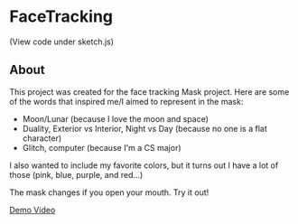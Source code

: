 # FaceTracking
(View code under sketch.js)
## About
This project was created for the face tracking Mask project. Here are some of the words that inspired me/I aimed to represent in the mask: 

- Moon/Lunar (because I love the moon and space)
- Duality, Exterior vs Interior, Night vs Day (because no one is a flat character)
- Glitch, computer (because I'm a CS major)

I also wanted to include my favorite colors, but it turns out I have a lot of those (pink, blue, purple, and red...)

The mask changes if you open your mouth. Try it out!

[Demo Video](https://youtu.be/UajtKxfmfn4)
